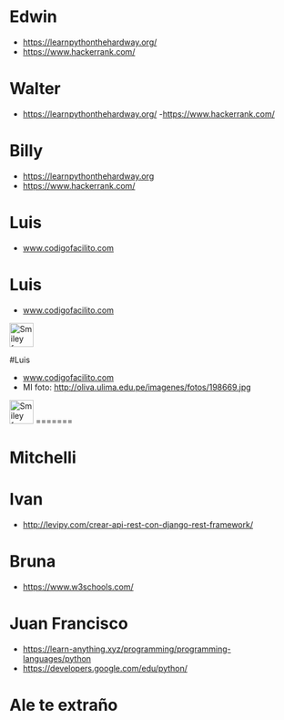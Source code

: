 
# Edwin
- https://learnpythonthehardway.org/
- https://www.hackerrank.com/

# Walter
- https://learnpythonthehardway.org/
-https://www.hackerrank.com/

# Billy
- https://learnpythonthehardway.org
- https://www.hackerrank.com/

# Luis
- www.codigofacilito.com

# Luis
- www.codigofacilito.com
 <img src="http://oliva.ulima.edu.pe/imagenes/fotos/198669.jpg" alt="Smiley face" height="42" width="42">

#Luis
- www.codigofacilito.com
- MI foto:
   http://oliva.ulima.edu.pe/imagenes/fotos/198669.jpg
 <img src="http://oliva.ulima.edu.pe/imagenes/fotos/198669.jpg" alt="Smiley face" height="42" width="42">
=======

# Mitchelli

# Ivan
- http://levipy.com/crear-api-rest-con-django-rest-framework/


# Bruna
- https://www.w3schools.com/

# Juan Francisco
- https://learn-anything.xyz/programming/programming-languages/python
- https://developers.google.com/edu/python/

# Ale te extraño
